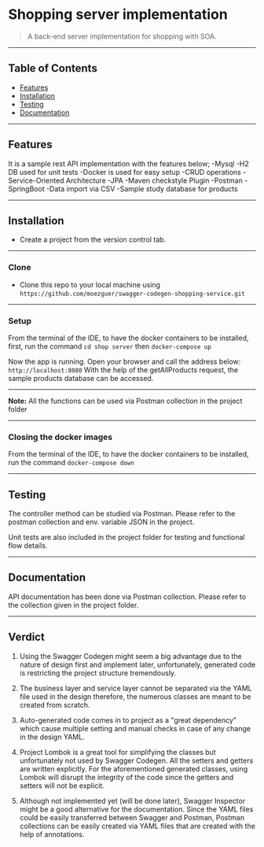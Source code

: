 
# Shopping server implementation

> A back-end server implementation for shopping with SOA.
---

## Table of Contents

- [Features](#features)
- [Installation](#installation)
- [Testing](#testing)
- [Documentation](#documentation)

---

## Features
It is a sample rest API implementation with the features below;
-Mysql
-H2 DB used for unit tests
-Docker is used for easy setup
-CRUD operations
-Service-Oriented Architecture
-JPA
-Maven checkstyle Plugin
-Postman
-SpringBoot
-Data import via CSV
-Sample study database for products

---

## Installation

- Create a project from the version control tab.

---

### Clone

- Clone this repo to your local machine using `https://github.com/moezguer/swagger-codegen-shopping-service.git`

---

### Setup

From the terminal of the IDE, to have the docker containers to be installed, 
first, run the command
`cd shop server`
then
`docker-compose up`

Now the app is running. Open your browser and call the address below:
`http://localhost:8080`
With the help of the getAllProducts request, the sample products database can be accessed.

---

**Note:** All the functions can be used via Postman collection in the project folder

---

### Closing the docker images

From the terminal of the IDE, to have the docker containers to be installed, run the command
`docker-compose down`

---

## Testing
The controller method can be studied via Postman. Please refer to the postman collection and env. variable JSON in the project.

Unit tests are also included in the project folder for testing and functional flow details.

---

## Documentation
API documentation has been done via Postman collection. Please refer to the collection given in the project folder.

---

## Verdict

1) Using the Swagger Codegen might seem a big advantage due to the nature of design first and implement later, unfortunately, generated code is restricting the project structure tremendously. 

2) The business layer and service layer cannot be separated via the YAML file used in the design therefore, the numerous classes are meant to be created from scratch.

3) Auto-generated code comes in to project as a "great dependency" which cause multiple setting and manual checks in case of any change in the design YAML.

4) Project Lombok is a great tool for simplifying the classes but unfortunately not used by Swagger Codegen. All the setters and getters are written explicitly. For the aforementioned generated classes, using Lombok will disrupt the integrity of the code since the getters and setters will not be explicit.

5) Although not implemented yet (will be done later), Swagger Inspector might be a good alternative for the documentation. Since the YAML files could be easily transferred between Swagger and Postman, Postman collections can be easily created via YAML files that are created with the help of annotations.


